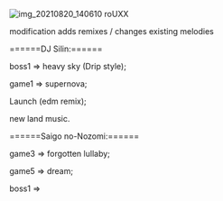 ![img_20210820_140610 roUXX](https://user-images.githubusercontent.com/80191234/130225668-6ab2aa8e-ded5-4b91-b37a-88ffee21163a.png)


modification adds remixes / changes existing melodies

======DJ Silin:======

boss1 => heavy sky (Drip style);

game1 => supernova;

Launch (edm remix);

new land music. 


======Saigo no-Nozomi:======

game3 => forgotten lullaby;

game5 => dream;

boss1 =>  

